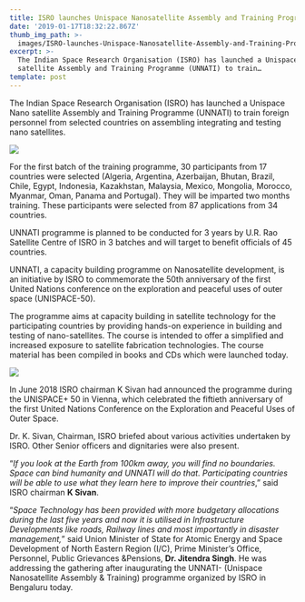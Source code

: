 ```yaml
---
title: ISRO launches Unispace Nanosatellite Assembly and Training Programme
date: '2019-01-17T18:32:22.867Z'
thumb_img_path: >-
  images/ISRO-launches-Unispace-Nanosatellite-Assembly-and-Training-Programme/1*8vRouPvgzMKf-7CA7GondA.jpeg
excerpt: >-
  The Indian Space Research Organisation (ISRO) has launched a Unispace Nano
  satellite Assembly and Training Programme (UNNATI) to train…
template: post
---
```

The Indian Space Research Organisation (ISRO) has launched a Unispace Nano satellite Assembly and Training Programme (UNNATI) to train foreign personnel from selected countries on assembling integrating and testing nano satellites.

![](/images/ISRO-launches-Unispace-Nanosatellite-Assembly-and-Training-Programme/1*8vRouPvgzMKf-7CA7GondA.jpeg)

For the first batch of the training programme, 30 participants from 17 countries were selected (Algeria, Argentina, Azerbaijan, Bhutan, Brazil, Chile, Egypt, Indonesia, Kazakhstan, Malaysia, Mexico, Mongolia, Morocco, Myanmar, Oman, Panama and Portugal). They will be imparted two months training. These participants were selected from 87 applications from 34 countries.

UNNATI programme is planned to be conducted for 3 years by U.R. Rao Satellite Centre of ISRO in 3 batches and will target to benefit officials of 45 countries.

UNNATI, a capacity building programme on Nanosatellite development, is an initiative by ISRO to commemorate the 50th anniversary of the first United Nations conference on the exploration and peaceful uses of outer space (UNISPACE-50).

The programme aims at capacity building in satellite technology for the participating countries by providing hands-on experience in building and testing of nano-satellites. The course is intended to offer a simplified and increased exposure to satellite fabrication technologies. The course material has been compiled in books and CDs which were launched today.

![](/images/ISRO-launches-Unispace-Nanosatellite-Assembly-and-Training-Programme/1*kiRoCESUJkfTeZ82zwyoqw.jpeg)

In June 2018 ISRO chairman K Sivan had announced the programme during the UNISPACE+ 50 in Vienna, which celebrated the fiftieth anniversary of the first United Nations Conference on the Exploration and Peaceful Uses of Outer Space.

Dr. K. Sivan, Chairman, ISRO briefed about various activities undertaken by ISRO. Other Senior officers and dignitaries were also present.

“*If you look at the Earth from 100km away, you will find no boundaries. Space can bind humanity and UNNATI will do that. Participating countries will be able to use what they learn here to improve their countries*,” said ISRO chairman **K Sivan**.

“*Space Technology has been provided with more budgetary allocations during the last five years and now it is utilised in Infrastructure Developments like roads, Railway lines and most importantly in disaster management,*” said Union Minister of State for Atomic Energy and Space Development of North Eastern Region (I/C), Prime Minister’s Office, Personnel, Public Grievances &Pensions, **Dr. Jitendra Singh**. He was addressing the gathering after inaugurating the UNNATI- (Unispace Nanosatellite Assembly & Training) programme organized by ISRO in Bengaluru today.

